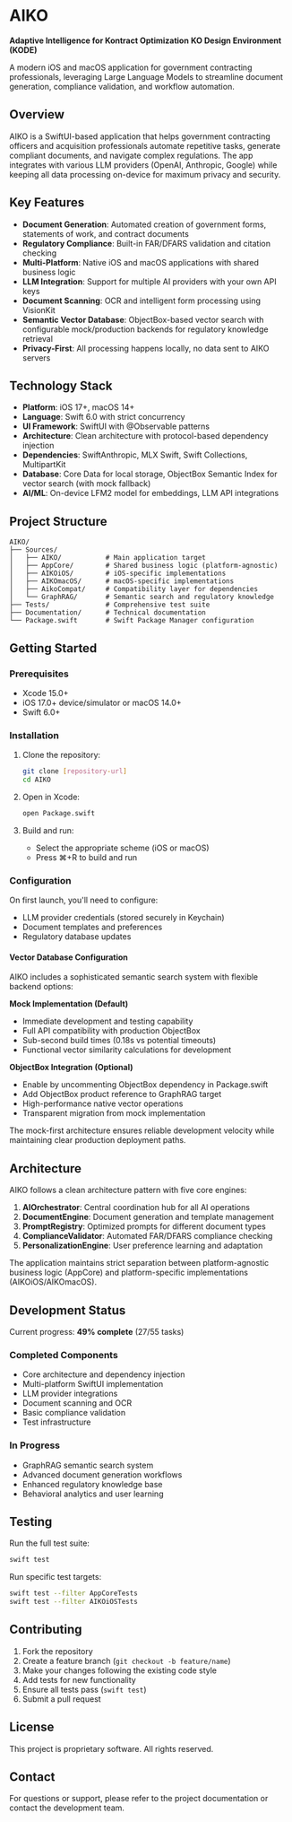 # AIKO
**Adaptive Intelligence for Kontract Optimization**
**KO Design Environment (KODE)**

A modern iOS and macOS application for government contracting professionals, leveraging Large Language Models to streamline document generation, compliance validation, and workflow automation.

## Overview

AIKO is a SwiftUI-based application that helps government contracting officers and acquisition professionals automate repetitive tasks, generate compliant documents, and navigate complex regulations. The app integrates with various LLM providers (OpenAI, Anthropic, Google) while keeping all data processing on-device for maximum privacy and security.

## Key Features

- **Document Generation**: Automated creation of government forms, statements of work, and contract documents
- **Regulatory Compliance**: Built-in FAR/DFARS validation and citation checking
- **Multi-Platform**: Native iOS and macOS applications with shared business logic
- **LLM Integration**: Support for multiple AI providers with your own API keys
- **Document Scanning**: OCR and intelligent form processing using VisionKit
- **Semantic Vector Database**: ObjectBox-based vector search with configurable mock/production backends for regulatory knowledge retrieval
- **Privacy-First**: All processing happens locally, no data sent to AIKO servers

## Technology Stack

- **Platform**: iOS 17+, macOS 14+
- **Language**: Swift 6.0 with strict concurrency
- **UI Framework**: SwiftUI with @Observable patterns
- **Architecture**: Clean architecture with protocol-based dependency injection
- **Dependencies**: SwiftAnthropic, MLX Swift, Swift Collections, MultipartKit
- **Database**: Core Data for local storage, ObjectBox Semantic Index for vector search (with mock fallback)
- **AI/ML**: On-device LFM2 model for embeddings, LLM API integrations

## Project Structure

```
AIKO/
├── Sources/
│   ├── AIKO/           # Main application target
│   ├── AppCore/        # Shared business logic (platform-agnostic)
│   ├── AIKOiOS/        # iOS-specific implementations
│   ├── AIKOmacOS/      # macOS-specific implementations
│   ├── AikoCompat/     # Compatibility layer for dependencies
│   └── GraphRAG/       # Semantic search and regulatory knowledge
├── Tests/              # Comprehensive test suite
├── Documentation/      # Technical documentation
└── Package.swift       # Swift Package Manager configuration
```

## Getting Started

### Prerequisites

- Xcode 15.0+
- iOS 17.0+ device/simulator or macOS 14.0+
- Swift 6.0+

### Installation

1. Clone the repository:
   ```bash
   git clone [repository-url]
   cd AIKO
   ```

2. Open in Xcode:
   ```bash
   open Package.swift
   ```

3. Build and run:
   - Select the appropriate scheme (iOS or macOS)
   - Press ⌘+R to build and run

### Configuration

On first launch, you'll need to configure:
- LLM provider credentials (stored securely in Keychain)
- Document templates and preferences
- Regulatory database updates

#### Vector Database Configuration

AIKO includes a sophisticated semantic search system with flexible backend options:

**Mock Implementation (Default)**
- Immediate development and testing capability
- Full API compatibility with production ObjectBox
- Sub-second build times (0.18s vs potential timeouts)
- Functional vector similarity calculations for development

**ObjectBox Integration (Optional)**
- Enable by uncommenting ObjectBox dependency in Package.swift
- Add ObjectBox product reference to GraphRAG target
- High-performance native vector operations
- Transparent migration from mock implementation

The mock-first architecture ensures reliable development velocity while maintaining clear production deployment paths.

## Architecture

AIKO follows a clean architecture pattern with five core engines:

1. **AIOrchestrator**: Central coordination hub for all AI operations
2. **DocumentEngine**: Document generation and template management
3. **PromptRegistry**: Optimized prompts for different document types
4. **ComplianceValidator**: Automated FAR/DFARS compliance checking
5. **PersonalizationEngine**: User preference learning and adaptation

The application maintains strict separation between platform-agnostic business logic (AppCore) and platform-specific implementations (AIKOiOS/AIKOmacOS).

## Development Status

Current progress: **49% complete** (27/55 tasks)

### Completed Components
- Core architecture and dependency injection
- Multi-platform SwiftUI implementation
- LLM provider integrations
- Document scanning and OCR
- Basic compliance validation
- Test infrastructure

### In Progress
- GraphRAG semantic search system
- Advanced document generation workflows
- Enhanced regulatory knowledge base
- Behavioral analytics and user learning

## Testing

Run the full test suite:
```bash
swift test
```

Run specific test targets:
```bash
swift test --filter AppCoreTests
swift test --filter AIKOiOSTests
```

## Contributing

1. Fork the repository
2. Create a feature branch (`git checkout -b feature/name`)
3. Make your changes following the existing code style
4. Add tests for new functionality
5. Ensure all tests pass (`swift test`)
6. Submit a pull request

## License

This project is proprietary software. All rights reserved.

## Contact

For questions or support, please refer to the project documentation or contact the development team.
